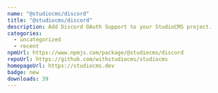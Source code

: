 ```yaml
---
name: "@studiocms/discord"
title: "@studiocms/discord"
description: Add Discord OAuth Support to your StudioCMS project.
categories:
  - uncategorized
  - recent
npmUrl: https://www.npmjs.com/package/@studiocms/discord
repoUrl: https://github.com/withstudiocms/studiocms
homepageUrl: https://studiocms.dev
badge: new
downloads: 39
---
```

